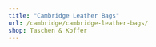 ```yaml
---
title: "Cambridge Leather Bags"
url: /cambridge/cambridge-leather-bags/
shop: Taschen & Koffer
---
```

